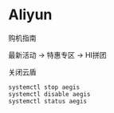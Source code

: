 # Aliyun

购机指南

最新活动 -> 特惠专区 -> HI拼团

关闭云盾
```
systemctl stop aegis
systemctl disable aegis
systemctl status aegis
```
